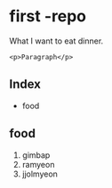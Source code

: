 # first -repo

What I want to eat dinner.

`<p>Paragraph</p>`

## Index

- food


## food

1. gimbap
2. ramyeon
3. jjolmyeon
